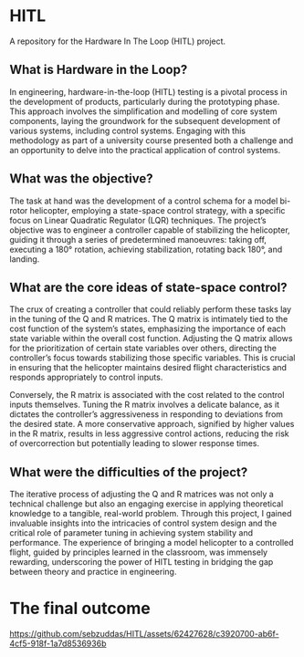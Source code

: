 # HITL

A repository for the Hardware In The Loop (HITL) project. 

## What is Hardware in the Loop?
In engineering, hardware-in-the-loop (HITL) testing is a pivotal process in the development of products, particularly during the prototyping phase. This approach involves the simplification and modelling of core system components, laying the groundwork for the subsequent development of various systems, including control systems. Engaging with this methodology as part of a university course presented both a challenge and an opportunity to delve into the practical application of control systems.

## What was the objective?

The task at hand was the development of a control schema for a model bi-rotor helicopter, employing a state-space control strategy, with a specific focus on Linear Quadratic Regulator (LQR) techniques. The project’s objective was to engineer a controller capable of stabilizing the helicopter, guiding it through a series of predetermined manoeuvres: taking off, executing a 180° rotation, achieving stabilization, rotating back 180°, and landing.

## What are the core ideas of state-space control?

The crux of creating a controller that could reliably perform these tasks lay in the tuning of the Q and R matrices. The Q matrix is intimately tied to the cost function of the system’s states, emphasizing the importance of each state variable within the overall cost function. Adjusting the Q matrix allows for the prioritization of certain state variables over others, directing the controller’s focus towards stabilizing those specific variables. This is crucial in ensuring that the helicopter maintains desired flight characteristics and responds appropriately to control inputs.

Conversely, the R matrix is associated with the cost related to the control inputs themselves. Tuning the R matrix involves a delicate balance, as it dictates the controller’s aggressiveness in responding to deviations from the desired state. A more conservative approach, signified by higher values in the R matrix, results in less aggressive control actions, reducing the risk of overcorrection but potentially leading to slower response times.

## What were the difficulties of the project?

The iterative process of adjusting the Q and R matrices was not only a technical challenge but also an engaging exercise in applying theoretical knowledge to a tangible, real-world problem. Through this project, I gained invaluable insights into the intricacies of control system design and the critical role of parameter tuning in achieving system stability and performance. The experience of bringing a model helicopter to a controlled flight, guided by principles learned in the classroom, was immensely rewarding, underscoring the power of HITL testing in bridging the gap between theory and practice in engineering.




# The final outcome




https://github.com/sebzuddas/HITL/assets/62427628/c3920700-ab6f-4cf5-918f-1a7d8536936b



